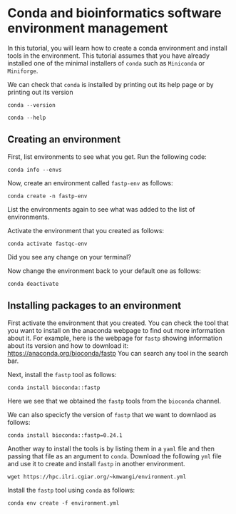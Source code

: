 # Conda and bioinformatics software environment management
In this tutorial, you will learn how to create a conda environment and install tools in the environment.
This tutorial assumes that you have already installed one of the minimal installers of `conda` such as `Miniconda` or `Miniforge`.

We can check that `conda` is installed by printing out its help page or by printing out its version
```
conda --version
```

```
conda --help
```

## Creating an environment
First, list environments to see what you get. Run the following code:

```
conda info --envs
```

Now, create an environment called `fastp-env` as follows:

```
conda create -n fastp-env
```

List the environments again to see what was added to the list of environments.

Activate the environment that you created as follows:

```
conda activate fastqc-env
```

Did you see any change on your terminal?

Now change the environment back to your default one as follows:

```
conda deactivate
```

## Installing packages to an environment

First activate the environment that you created. You can check the tool that you want to install on the anaconda webpage to find out more information 
about it. For example, here is the webpage for `fastp` showing information about its version and how to download it: https://anaconda.org/bioconda/fastp 
You can search any tool in the search bar.

Next, install the `fastp` tool as follows:
```
conda install bioconda::fastp
```

Here we see that we obtained the `fastp` tools from the `bioconda` channel. 

We can also specicfy the version of `fastp` that we want to downlaod as follows:

```
conda install bioconda::fastp=0.24.1
```
Another way to install the tools is by listing them in a `yaml` file and then passing that file as an argument to `conda`.
Download the following `yml` file and use it to create and install `fastp` in another environment.

```
wget https://hpc.ilri.cgiar.org/~kmwangi/environment.yml
```

Install the `fastp` tool using `conda` as follows:
```
conda env create -f environment.yml
```

